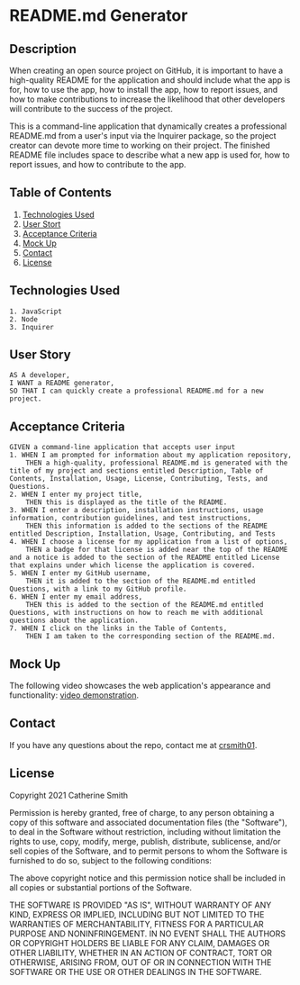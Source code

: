 # README.md Generator

## Description
When creating an open source project on GitHub, it is important to have a high-quality README for the application and should include what the app is for, how to use the app, how to install the app, how to report issues, and how to make contributions to increase the likelihood that other developers will contribute to the success of the project. 

This is a command-line application that dynamically creates a professional README.md from a user's input via the Inquirer package, so the project creator can devote more time to working on their project. The finished README file includes space to describe what a new app is used for, how to report issues, and how to contribute to the app.

## Table of Contents
1. [Technologies Used](#Technologies-Used)
2. [User Stort](#User-Story)
3. [Acceptance Criteria](#Acceptance-Criteria)
4. [Mock Up](#Mock-Up)
5. [Contact](#Contact)
6. [License](#License)


## Technologies Used
```
1. JavaScript
2. Node
3. Inquirer
```

## User Story

```
AS A developer,
I WANT a README generator,
SO THAT I can quickly create a professional README.md for a new project.
```

## Acceptance Criteria

```
GIVEN a command-line application that accepts user input
1. WHEN I am prompted for information about my application repository,
    THEN a high-quality, professional README.md is generated with the title of my project and sections entitled Description, Table of Contents, Installation, Usage, License, Contributing, Tests, and Questions.
2. WHEN I enter my project title,
    THEN this is displayed as the title of the README.
3. WHEN I enter a description, installation instructions, usage information, contribution guidelines, and test instructions,
    THEN this information is added to the sections of the README entitled Description, Installation, Usage, Contributing, and Tests
4. WHEN I choose a license for my application from a list of options,
    THEN a badge for that license is added near the top of the README and a notice is added to the section of the README entitled License that explains under which license the application is covered.
5. WHEN I enter my GitHub username,
    THEN it is added to the section of the README.md entitled Questions, with a link to my GitHub profile.
6. WHEN I enter my email address, 
    THEN this is added to the section of the README.md entitled Questions, with instructions on how to reach me with additional questions about the application.
7. WHEN I click on the links in the Table of Contents,
    THEN I am taken to the corresponding section of the README.md.
```

## Mock Up
The following video showcases the web application's appearance and functionality:
[video demonstration](https://drive.google.com/file/d/1rBX_F5HQJCNdKeE9r9OwHLKUVHUE8if0/view).


## Contact
If you have any questions about the repo, contact me at [crsmith01](https://github.com/crsmith01).


## License
Copyright 2021 Catherine Smith

Permission is hereby granted, free of charge, to any person obtaining a copy of this software and associated documentation files (the "Software"), to deal in the Software without restriction, including without limitation the rights to use, copy, modify, merge, publish, distribute, sublicense, and/or sell copies of the Software, and to permit persons to whom the Software is furnished to do so, subject to the following conditions:

The above copyright notice and this permission notice shall be included in all copies or substantial portions of the Software.

THE SOFTWARE IS PROVIDED "AS IS", WITHOUT WARRANTY OF ANY KIND, EXPRESS OR IMPLIED, INCLUDING BUT NOT LIMITED TO THE WARRANTIES OF MERCHANTABILITY, FITNESS FOR A PARTICULAR PURPOSE AND NONINFRINGEMENT. IN NO EVENT SHALL THE AUTHORS OR COPYRIGHT HOLDERS BE LIABLE FOR ANY CLAIM, DAMAGES OR OTHER LIABILITY, WHETHER IN AN ACTION OF CONTRACT, TORT OR OTHERWISE, ARISING FROM, OUT OF OR IN CONNECTION WITH THE SOFTWARE OR THE USE OR OTHER DEALINGS IN THE SOFTWARE.